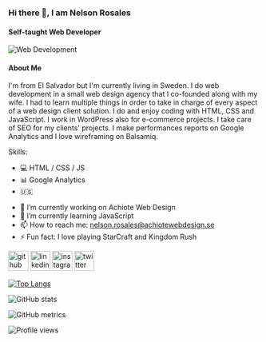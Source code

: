 ### Hi there 👋, I am Nelson Rosales
#### Self-taught Web Developer
![Web Development](https://arturssmirnovs.github.io/github-profile-readme-generator/images/banner.png)

#### About Me

I'm from El Salvador but I'm currently living in Sweden. I do web development in a small web design agency that I co-founded along with my wife. I had to learn multiple things in order to take in charge of every aspect of a web design client solution. I do and enjoy coding with HTML, CSS and JavaScript. I work in WordPress also for e-commerce projects. I take care of SEO for my clients' projects. I make performances reports on Google Analytics and I love wireframing on Balsamiq. 



Skills: 

* 💻 HTML / CSS / JS 
* 📊 Google Analytics
* 🇺🇸

- 🔭 I’m currently working on Achiote Web Design 
- 🌱 I’m currently learning JavaScript 
- 📫 How to reach me: nelson.rosales@achiotewebdesign.se 
- ⚡ Fun fact: I love playing StarCraft  and Kingdom Rush 


[<img src='https://cdn.jsdelivr.net/npm/simple-icons@3.0.1/icons/github.svg' alt='github' height='40'>](https://github.com/nelson2411)  [<img src='https://cdn.jsdelivr.net/npm/simple-icons@3.0.1/icons/linkedin.svg' alt='linkedin' height='40'>](https://www.linkedin.com/in/nelsonrosales24/)  [<img src='https://cdn.jsdelivr.net/npm/simple-icons@3.0.1/icons/instagram.svg' alt='instagram' height='40'>](https://www.instagram.com/nelsonmirand4/)  [<img src='https://cdn.jsdelivr.net/npm/simple-icons@3.0.1/icons/twitter.svg' alt='twitter' height='40'>](https://twitter.com/@nelsonrosales27)  

[![Top Langs](https://github-readme-stats.vercel.app/api/top-langs/?username=nelson2411)](https://github.com/anuraghazra/github-readme-stats)

![GitHub stats](https://github-readme-stats.vercel.app/api?username=nelson2411&show_icons=true)  

![GitHub metrics](https://metrics.lecoq.io/nelson2411)  

![Profile views](https://gpvc.arturio.dev/nelson2411)  
